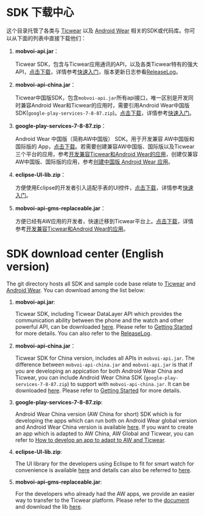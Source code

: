 # SDK 下载中心

这个目录托管了各类与 [Ticwear][ticwear] 以及 [Android Wear][android-wear] 相关的SDK或代码库。你可以从下面的列表中直接下载他们：

1. **mobvoi-api.jar**：

   Ticwear SDK，包含与Ticwear应用通讯的API，以及各类Ticwear特有的强大API，[点击下载][ticwear-sdk]，详情参考[快速入门][getting-started]，版本更新日志参看[ReleaseLog][release-log]。

2. **mobvoi-api-china.jar**：

   Ticwear中国版SDK，包含`mobvoi-api.jar`所有api接口，唯一区别是开发同时兼容Android Wear和Ticwear的应用时，需要引用Android Wear中国版SDK(`google-play-services-7-8-87.zip`)。[点击下载][ticwear-sdk-china]，详情参考[快速入门][getting-started]。

3. **google-play-services-7-8-87.zip**：

   Android Wear 中国版（简称AW中国版） SDK。用于开发兼容 AW中国版和国际版的 App，[点击下载][android-wear-sdk]。若需要创建兼容AW中国版、国际版以及Ticwear三个平台的应用，参考[开发兼容Ticwear和Android Wear的应用][gms-compat]，创建仅兼容AW中国版、国际版的应用，参考[创建中国版 Android Wear 应用][creating-awc]。

4. **eclipse-UI-lib.zip**：

   方便使用Eclipse的开发者引入适配手表的UI控件，[点击下载][eclipse-ui]，详情参考[快速入门][getting-started]。

5. **mobvoi-api-gms-replaceable.jar**：

   方便已经有AW应用的开发者，快速迁移到Ticwear平台上。[点击下载][gms-replace]，详情参考[开发兼容Ticwear和Android Wear的应用][gms-compat]。

# SDK download center (English version)

The git directory hosts all SDK and sample code base relate to [Ticwear][ticwear] and [Android Wear][android-wear]. You can download among the list below:

1. **mobvoi-api.jar**:

   Ticwear SDK, including Ticwear DataLayer API which provides the communication ability between the phone and the watch and other powerful API, can be downloaded [here][ticwear-sdk]. Please refer to [Getting Started][getting-started] for more details. You can also refer to the [ReleaseLog][release-log].

2. **mobvoi-api-china.jar**：

   Ticwear SDK for China version, includes all APIs in `mobvoi-api.jar`. The difference between `mobvoi-api-china.jar` and `mobvoi-api.jar` is that if you are developing an appication for both Android Wear China and Ticwear, you can include Android Wear China SDK (`google-play-services-7-8-87.zip`) to support with `mobvoi-api-china.jar`. It can be downloaded [here][ticwear-sdk-china]. Please refer to [Getting Started][getting-started] for more details.

3. **google-play-services-7-8-87.zip**:

   Android Wear China version (AW China for short) SDK which is for developing the apps which can run both on Android Wear global version and Android Wear China version is available [here][android-wear-sdk]. If you want to create an app which is adapted to AW China, AW Global and Ticwear, you can refer to [How to develop an app to adapt to AW and Ticwear][gms-compat].

4. **eclipse-UI-lib.zip**:

   The UI library for the developers using Eclispe to fit for smart watch for convenience is available [here][eclipse-ui] and details can also be referred to [here][getting-started].

5. **mobvoi-api-gms-replaceable.jar**:

   For the developers who already had the AW apps, we provide an easier way to transfer to the Ticwear platform. Please refer to the [document][gms-compat] and download the lib [here][gms-replace].

[ticwear]: http://ticwear.com/
[android-wear]: https://www.android.com/wear/
[ticwear-sdk]: https://github.com/ticwear/sdk/raw/master/lib/mobvoi-api.jar
[ticwear-sdk-china]: https://github.com/ticwear/sdk/raw/master/lib/mobvoi-api-china.jar
[release-log]: /lib/ReleaseLog
[getting-started]: http://developer.chumenwenwen.com/doc/ticwear.html
[android-wear-sdk]: https://github.com/ticwear/sdk/raw/master/lib/google-play-services-7-8-87.zip
[creating-awc]: http://developer.chumenwenwen.com/plan/android-wear.html
[gms-compat]: http://developer.chumenwenwen.com/doc/ticwear.html#doc/1/2
[eclipse-ui]: https://github.com/ticwear/sdk/raw/master/lib/eclipse-UI-lib.zip
[gms-replace]: https://github.com/ticwear/sdk/raw/master/lib/mobvoi-api-gms-replaceable.jar
